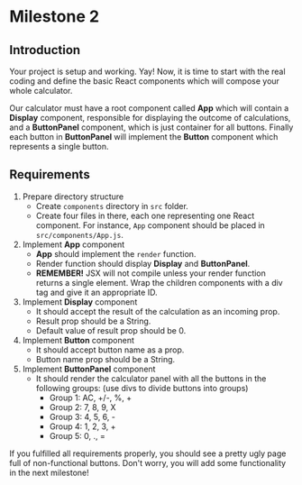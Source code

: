 # Milestone 2

## Introduction
Your project is setup and working. Yay! Now, it is time to start with the real coding and define the basic React components which will compose your whole calculator.

Our calculator must have a root component called **App** which will contain a **Display** component, responsible for
displaying the outcome of calculations, and a **ButtonPanel** component, which is just container for all buttons. Finally each button in
**ButtonPanel** will implement the **Button** component which represents a single button.

## Requirements

1. Prepare directory structure
    - Create `components` directory in `src` folder.
    - Create four files in there, each one representing one React component. For instance, `App` component should be
     placed in `src/components/App.js`.
2. Implement **App** component
    - **App** should implement the `render` function.
    - Render function should display **Display** and **ButtonPanel**.
    - **REMEMBER!** JSX will not compile unless your render function returns a single element. Wrap the children components with a div tag and give it an appropriate ID.
3. Implement **Display** component
    - It should accept the result of the calculation as an incoming prop.
    - Result prop should be a String.
    - Default value of result prop should be 0.
4. Implement **Button** component
    - It should accept button name as a prop.
    - Button name prop should be a String.
5. Implement **ButtonPanel** component
    - It should render the calculator panel with all the buttons in the following groups: (use divs to divide buttons into groups)
        - Group 1: AC, +/-, %, +
        - Group 2: 7, 8, 9, X
        - Group 3: 4, 5, 6, -
        - Group 4: 1, 2, 3, +
        - Group 5: 0, ., =

If you fulfilled all requirements properly, you should see a pretty ugly page full of non-functional buttons. Don't worry, you will add some functionality in the next milestone!
